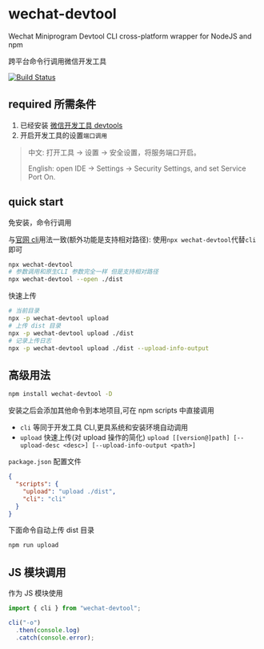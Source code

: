 # wechat-devtool

Wechat Miniprogram Devtool CLI cross-platform wrapper for NodeJS and npm

跨平台命令行调用微信开发工具

[![Build Status](https://travis-ci.org/NewFuture/miniprogram-cli.svg?branch=master)](https://travis-ci.org/NewFuture/miniprogram-cli)

## required 所需条件

1. 已经安装 [微信开发工具 devtools](https://developers.weixin.qq.com/miniprogram/dev/devtools/download.html)
2. 开启开发工具的设置`端口调用`

> 中文: 打开工具 -> 设置 -> 安全设置，将服务端口开启。
>
> English: open IDE -> Settings -> Security Settings, and set Service Port On.

## quick start

免安装，命令行调用

与[官网 cli](https://developers.weixin.qq.com/miniprogram/dev/devtools/cli.html)用法一致(额外功能是支持相对路径): 使用`npx wechat-devtool`代替`cli`即可

```bash
npx wechat-devtool
# 参数调用和原生CLI 参数完全一样 但是支持相对路径
npx wechat-devtool --open ./dist
```

快速上传

```bash
# 当前目录
npx -p wechat-devtool upload
# 上传 dist 目录
npx -p wechat-devtool upload ./dist
# 记录上传日志
npx -p wechat-devtool upload ./dist --upload-info-output
```

## 高级用法

```bash
npm install wechat-devtool -D
```

安装之后会添加其他命令到本地项目,可在 npm scripts 中直接调用

- `cli` 等同于开发工具 CLI,更具系统和安装环境自动调用
- `upload` 快速上传(对 upload 操作的简化) `upload [[version@]path] [--upload-desc <desc>] [--upload-info-output <path>]`

`package.json` 配置文件

```json
{
  "scripts": {
    "upload": "upload ./dist",
    "cli": "cli"
  }
}
```

下面命令自动上传 dist 目录

```bash
npm run upload
```

## JS 模块调用

作为 JS 模块使用

```js
import { cli } from "wechat-devtool";

cli("-o")
  .then(console.log)
  .catch(console.error);
```
